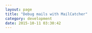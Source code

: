 ```yaml
---
layout: page
title: "Debug mails with MailCatcher"
category: development
date: 2015-10-11 03:30:42
---
```



